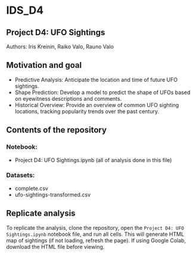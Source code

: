 # IDS_D4

## Project D4: UFO Sightings
Authors: Iris Kreinin, Raiko Valo, Rauno Valo

## Motivation and goal
- Predictive Analysis: Anticipate the location and time of future UFO sightings.
- Shape Prediction: Develop a model to predict the shape of UFOs based on eyewitness descriptions and comments.
- Historical Overview: Provide an overview of common UFO sighting locations, tracking popularity trends over the past century.

## Contents of the repository
### Notebook:
- Project D4: UFO Sightings.ipynb (all of analysis done in this file)

### Datasets:
- complete.csv
- ufo-sightings-transformed.csv

## Replicate analysis
To replicate the analysis, clone the repository, open the `Project D4: UFO Sightings.ipynb` notebook file, and run all cells. This will generate HTML map of sightings (if not loading, refresh the page). If using Google Colab, download the HTML file before viewing.
